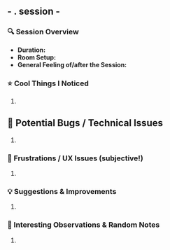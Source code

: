 ## <Date> - <no>. session - <Summaary>

### 🔍 Session Overview

- **Duration:** 
- **Room Setup:** 
- **General Feeling of/after the Session:** 

### ⭐ Cool Things I Noticed

1. 

## 🐛 Potential Bugs / Technical Issues

1. 

### 🙁 Frustrations / UX Issues (subjective!)

1. 

### 💡 Suggestions & Improvements

1. 

### 👀 Interesting Observations & Random Notes

1. 
